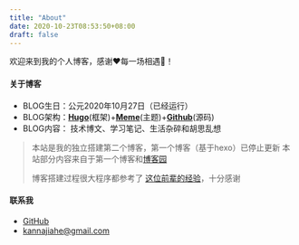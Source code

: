 ```yaml
---
title: "About"
date: 2020-10-23T08:53:50+08:00
draft: false
---
```


欢迎来到我的个人博客，感谢❤️每一场相遇🤝！

#### 关于博客

- BLOG生日：公元2020年10月27日（已经运行<span id="sitetime" style="color:#fb7312"></span>）
- BLOG架构：[**Hugo**](https://gohugo.io/)(框架)+[**Meme**](https://github.com/reuixiy/hugo-theme-meme)(主题)+[**Github**](https://github.com/)(源码)
- BLOG内容： 技术博文、学习笔记、生活杂碎和胡思乱想

> 本站是我的独立搭建第二个博客，第一个博客（基于hexo）已停止更新
> 本站部分内容来自于第一个博客和[博客园](https://www.cnblogs.com/RioTian/)
>
> 博客搭建过程很大程序都参考了 [这位前辈的经验](https://ztygcs.github.io/)，十分感谢



#### 联系我

- [GitHub](https://github.com/RivTian/)
- kannajiahe@gmail.com